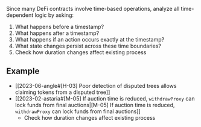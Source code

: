 Since many DeFi contracts involve time-based operations, analyze all time-dependent logic by asking:

1. What happens before a timestamp?
2. What happens after a timestamp?
3. What happens if an action occurs exactly at the timestamp?
4. What state changes persist across these time boundaries?
5. Check how duration changes affect existing process


## Example
- [[2023-06-angle#[H-03] Poor detection of disputed trees allows claiming tokens from a disputed tree]]
- [[2023-02-astaria#[M-05] If auction time is reduced, `withdrawProxy` can lock funds from final auctions|[M-05] If auction time is reduced, `withdrawProxy` can lock funds from final auctions]]
	- Check how duration changes affect existing process